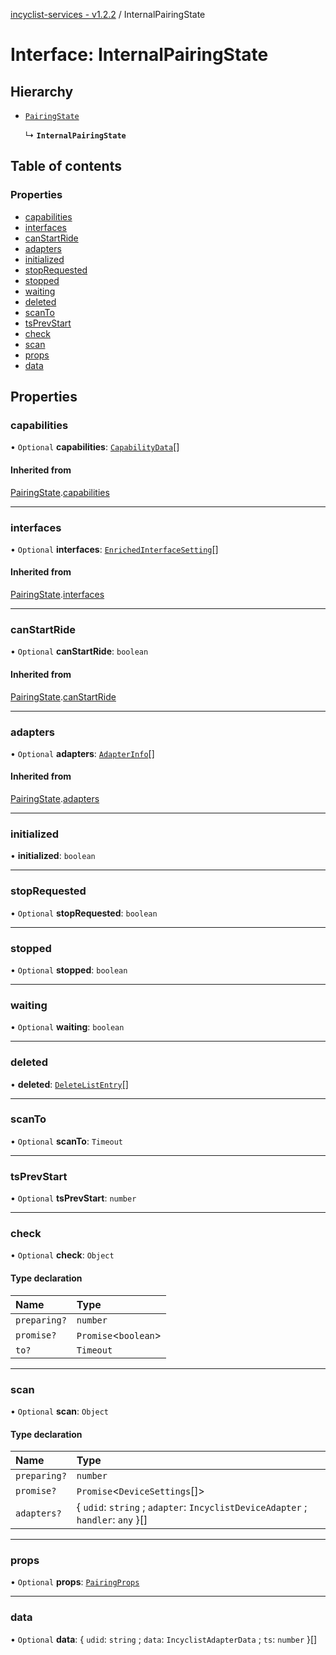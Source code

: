 [incyclist-services - v1.2.2](../README.md) / InternalPairingState

# Interface: InternalPairingState

## Hierarchy

- [`PairingState`](PairingState.md)

  ↳ **`InternalPairingState`**

## Table of contents

### Properties

- [capabilities](InternalPairingState.md#capabilities)
- [interfaces](InternalPairingState.md#interfaces)
- [canStartRide](InternalPairingState.md#canstartride)
- [adapters](InternalPairingState.md#adapters)
- [initialized](InternalPairingState.md#initialized)
- [stopRequested](InternalPairingState.md#stoprequested)
- [stopped](InternalPairingState.md#stopped)
- [waiting](InternalPairingState.md#waiting)
- [deleted](InternalPairingState.md#deleted)
- [scanTo](InternalPairingState.md#scanto)
- [tsPrevStart](InternalPairingState.md#tsprevstart)
- [check](InternalPairingState.md#check)
- [scan](InternalPairingState.md#scan)
- [props](InternalPairingState.md#props)
- [data](InternalPairingState.md#data)

## Properties

### capabilities

• `Optional` **capabilities**: [`CapabilityData`](CapabilityData.md)[]

#### Inherited from

[PairingState](PairingState.md).[capabilities](PairingState.md#capabilities)

___

### interfaces

• `Optional` **interfaces**: [`EnrichedInterfaceSetting`](EnrichedInterfaceSetting.md)[]

#### Inherited from

[PairingState](PairingState.md).[interfaces](PairingState.md#interfaces)

___

### canStartRide

• `Optional` **canStartRide**: `boolean`

#### Inherited from

[PairingState](PairingState.md).[canStartRide](PairingState.md#canstartride)

___

### adapters

• `Optional` **adapters**: [`AdapterInfo`](AdapterInfo.md)[]

#### Inherited from

[PairingState](PairingState.md).[adapters](PairingState.md#adapters)

___

### initialized

• **initialized**: `boolean`

___

### stopRequested

• `Optional` **stopRequested**: `boolean`

___

### stopped

• `Optional` **stopped**: `boolean`

___

### waiting

• `Optional` **waiting**: `boolean`

___

### deleted

• **deleted**: [`DeleteListEntry`](DeleteListEntry.md)[]

___

### scanTo

• `Optional` **scanTo**: `Timeout`

___

### tsPrevStart

• `Optional` **tsPrevStart**: `number`

___

### check

• `Optional` **check**: `Object`

#### Type declaration

| Name | Type |
| :------ | :------ |
| `preparing?` | `number` |
| `promise?` | `Promise`\<`boolean`\> |
| `to?` | `Timeout` |

___

### scan

• `Optional` **scan**: `Object`

#### Type declaration

| Name | Type |
| :------ | :------ |
| `preparing?` | `number` |
| `promise?` | `Promise`\<`DeviceSettings`[]\> |
| `adapters?` | \{ `udid`: `string` ; `adapter`: `IncyclistDeviceAdapter` ; `handler`: `any`  }[] |

___

### props

• `Optional` **props**: [`PairingProps`](PairingProps.md)

___

### data

• `Optional` **data**: \{ `udid`: `string` ; `data`: `IncyclistAdapterData` ; `ts`: `number`  }[]

